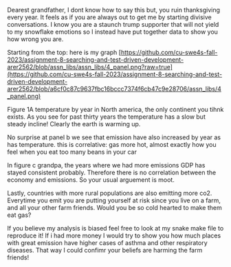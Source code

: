 Dearest grandfather, I dont know how to say this but, you ruin thanksgiving every year. It feels as if you are always out to get me by starting divisive conversations. I know you are a staunch trump supporter that will not yield to my snowflake emotions so I instead have put together data to show you how wrong you are.

Starting from the top:
here is my graph 
[https://github.com/cu-swe4s-fall-2023/assignment-8-searching-and-test-driven-development-arer2562/blob/assn_libs/assn_libs/4_panel.png?raw=true](https://github.com/cu-swe4s-fall-2023/assignment-8-searching-and-test-driven-development-arer2562/blob/a6cf0c87c9637fbc16bccc7374f6cb47c9e28706/assn_libs/4_panel.png)

Figure 1A temperature by year in North america, the only continent you tihnk exists. As you see for past thirty years the temperature has a slow but steady incline! Clearly the earth is warming up.

No surprise at panel b we see that emission have also increased by year as has temperature. this is correlative: gas more hot, almost exactly how you feel when you eat too many beans in your car

In figure c grandpa, the years where we had more emissions GDP has stayed consistent probably. Therefore there is no correlation between the economy and emissions. So your usual arguement is moot.

Lastly, countries with more rural populations are also emitting more co2. Everytime you emit you are putting yourself at risk since you live on a farm, and all your other farm friends. Would you be so cold hearted to make them eat gas?

If you believe my analysis is biased feel free to look at my snake make file to reproduce it!  If i had more money I would try to show you how much places with great emission have higher cases of asthma and other respiratory diseases. That way I could confimr your beliefs are harming the farm friends!
